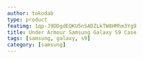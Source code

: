 ```yaml
---
author: tokodab
type: product
featimg: 1qp-J9DDgdEQKU5nSADZLkTW8HMhm3Yg9
title: Under Armour Samsung Galaxy S9 Case
tags: [samsung, galaxy, s9]
category: [samsung]
---
```

